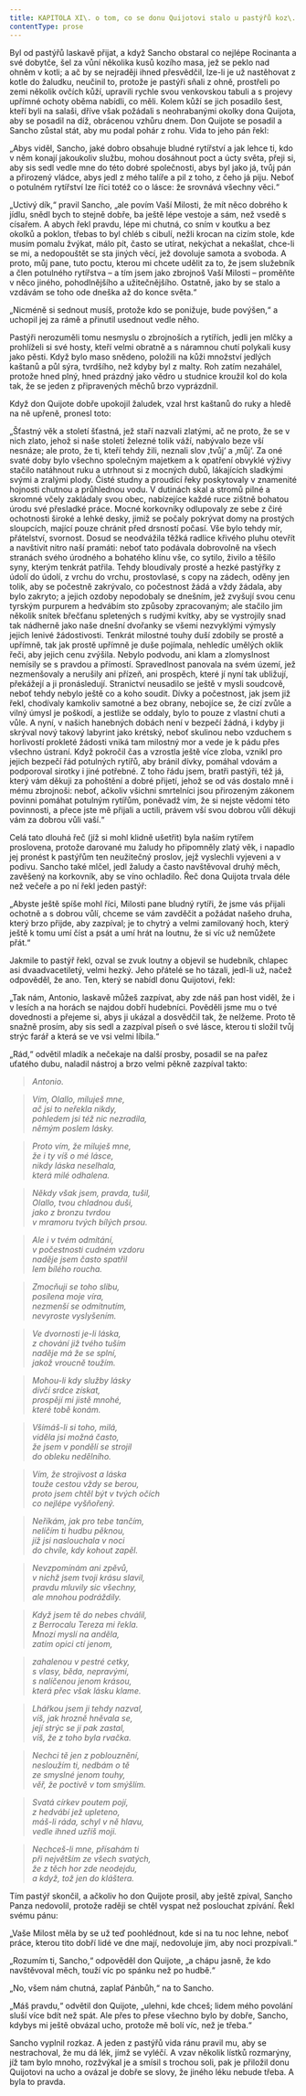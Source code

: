 ```yaml
---
title: KAPITOLA XI\. o tom, co se donu Quijotovi stalo u pastýřů koz\.
contentType: prose
---
```


  

Byl od pastýřů laskavě přijat, a když Sancho obstaral co nejlépe Rocinanta a své dobytče, šel za vůní několika kusů kozího masa, jež se peklo nad ohněm v kotli; a ač by se nejraději ihned přesvědčil, lze-li je už nastěhovat z kotle do žaludku, neučinil to, protože je pastýři sňali z ohně, prostřeli po zemi několik ovčích kůží, upravili rychle svou venkovskou tabuli a s projevy upřímné ochoty oběma nabídli, co měli. Kolem kůží se jich posadilo šest, kteří byli na salaši, dříve však požádali s neohrabanými okolky dona Quijota, aby se posadil na díž, obrácenou vzhůru dnem. Don Quijote se posadil a Sancho zůstal stát, aby mu podal pohár z rohu. Vida to jeho pán řekl:

„Abys viděl, Sancho, jaké dobro obsahuje bludné rytířství a jak lehce ti, kdo v něm konají jakoukoliv službu, mohou dosáhnout poct a úcty světa, přeji si, aby sis sedl vedle mne do této dobré společnosti, abys byl jako já, tvůj pán a přirozený vládce, abys jedl z mého talíře a pil z toho, z čeho já piju. Neboť o potulném rytířství lze říci totéž co o lásce: že srovnává všechny věci.“

„Uctivý dík,“ pravil Sancho, „ale povím Vaší Milosti, že mít něco dobrého k jídlu, snědl bych to stejně dobře, ba ještě lépe vestoje a sám, než vsedě s císařem. A abych řekl pravdu, lépe mi chutná, co sním v koutku a bez okolků a poklon, třebas to byl chléb s cibulí, nežli krocan na cizím stole, kde musím pomalu žvýkat, málo pít, často se utírat, nekýchat a nekašlat, chce-li se mi, a nedopouštět se sta jiných věcí, jež dovoluje samota a svoboda. A proto, můj pane, tuto poctu, kterou mi chcete udělit za to, že jsem služebník a člen potulného rytířstva – a tím jsem jako zbrojnoš Vaší Milosti – proměňte v něco jiného, pohodlnějšího a užitečnějšího. Ostatně, jako by se stalo a vzdávám se toho ode dneška až do konce světa.“

„Nicméně si sednout musíš, protože kdo se ponižuje, bude povýšen,“ a uchopil jej za rámě a přinutil usednout vedle něho.

Pastýři nerozuměli tomu nesmyslu o zbrojnoších a rytířích, jedli jen mlčky a prohlíželi si své hosty, kteří velmi obratně a s náramnou chutí polykali kusy jako pěsti. Když bylo maso snědeno, položili na kůži množství jedlých kaštanů a půl sýra, tvrdšího, než kdyby byl z malty. Roh zatím nezahálel, protože hned plný, hned prázdný jako vědro u studnice kroužil kol do kola tak, že se jeden z připravených měchů brzo vyprázdnil.

Když don Quijote dobře upokojil žaludek, vzal hrst kaštanů do ruky a hledě na ně upřeně, pronesl toto:

„Šťastný věk a století šťastná, jež staří nazvali zlatými, ač ne proto, že se v nich zlato, jehož si naše století železné tolik váží, nabývalo beze vší nesnáze; ale proto, že ti, kteří tehdy žili, neznali slov ‚tvůj‘ a ‚můj‘. Za oné svaté doby bylo všechno společným majetkem a k opatření obvyklé výživy stačilo natáhnout ruku a utrhnout si z mocných dubů, lákajících sladkými svými a zralými plody. Čisté studny a proudící řeky poskytovaly v znamenité hojnosti chutnou a průhlednou vodu. V dutinách skal a stromů pilné a skromné včely zakládaly svou obec, nabízejíce každé ruce zištně bohatou úrodu své přesladké práce. Mocné korkovníky odlupovaly ze sebe z čiré ochotnosti široké a lehké desky, jimiž se počaly pokrývat domy na prostých sloupcích, mající pouze chránit před drsností počasí. Vše bylo tehdy mír, přátelství, svornost. Dosud se neodvážila těžká radlice křivého pluhu otevřít a navštívit nitro naší pramáti: neboť tato podávala dobrovolně na všech stranách svého úrodného a bohatého klínu vše, co sytilo, živilo a těšilo syny, kterým tenkrát patřila. Tehdy bloudívaly prosté a hezké pastýřky z údolí do údolí, z vrchu do vrchu, prostovlasé, s copy na zádech, oděny jen tolik, aby se počestně zakrývalo, co počestnost žádá a vždy žádala, aby bylo zakryto; a jejich ozdoby nepodobaly se dnešním, jež zvyšují svou cenu tyrským purpurem a hedvábím sto způsoby zpracovaným; ale stačilo jim několik snítek břečťanu spletených s rudými kvítky, aby se vystrojily snad tak nádherně jako naše dnešní dvořanky se všemi nezvyklými výmysly jejich lenivé žádostivosti. Tenkrát milostné touhy duší zdobily se prostě a upřímně, tak jak prostě upřímně je duše pojímala, nehledíc umělých oklik řeči, aby jejich cenu zvýšila. Nebylo podvodu, ani klam a zlomyslnost nemísily se s pravdou a přímostí. Spravedlnost panovala na svém území, jež nezmenšovaly a nerušily ani přízeň, ani prospěch, které jí nyní tak ubližují, překážejí a ji pronásledují. Stranictví neusadilo se ještě v mysli soudcově, neboť tehdy nebylo ještě co a koho soudit. Dívky a počestnost, jak jsem již řekl, chodívaly kamkoliv samotné a bez obrany, nebojíce se, že cizí zvůle a vilný úmysl je poškodí, a jestliže se oddaly, bylo to pouze z vlastní chuti a vůle. A nyní, v našich hanebných dobách není v bezpečí žádná, i kdyby ji skrýval nový takový labyrint jako krétský, neboť skulinou nebo vzduchem s horlivostí prokleté žádosti vniká tam milostný mor a vede je k pádu přes všechno ústraní. Když pokročil čas a vzrostla ještě více zloba, vznikl pro jejich bezpečí řád potulných rytířů, aby bránil dívky, pomáhal vdovám a podporoval sirotky i jiné potřebné. Z toho řádu jsem, bratři pastýři, též já, který vám děkuji za pohoštění a dobré přijetí, jehož se od vás dostalo mně i mému zbrojnoši: neboť, ačkoliv všichni smrtelníci jsou přirozeným zákonem povinni pomáhat potulným rytířům, poněvadž vím, že si nejste vědomi této povinnosti, a přece jste mě přijali a uctili, právem vší svou dobrou vůlí děkuji vám za dobrou vůli vaší.“

Celá tato dlouhá řeč (jíž si mohl klidně ušetřit) byla naším rytířem proslovena, protože darované mu žaludy ho připomněly zlatý věk, i napadlo jej pronést k pastýřům ten neužitečný proslov, jejž vyslechli vyjeveni a v podivu. Sancho také mlčel, jedl žaludy a často navštěvoval druhý měch, zavěšený na korkovník, aby se víno ochladilo. Řeč dona Quijota trvala déle než večeře a po ní řekl jeden pastýř:

„Abyste ještě spíše mohl říci, Milosti pane bludný rytíři, že jsme vás přijali ochotně a s dobrou vůlí, chceme se vám zavděčit a požádat našeho druha, který brzo přijde, aby zazpíval; je to chytrý a velmi zamilovaný hoch, který ještě k tomu umí číst a psát a umí hrát na loutnu, že si víc už nemůžete přát.“

Jakmile to pastýř řekl, ozval se zvuk loutny a objevil se hudebník, chlapec asi dvaadvacetiletý, velmi hezký. Jeho přátelé se ho tázali, jedl-li už, načež odpověděl, že ano. Ten, který se nabídl donu Quijotovi, řekl:

„Tak nám, Antonio, laskavě můžeš zazpívat, aby zde náš pan host viděl, že i v lesích a na horách se najdou dobří hudebníci. Pověděli jsme mu o tvé dovednosti a přejeme si, abys ji ukázal a dosvědčil tak, že nelžeme. Proto tě snažně prosím, aby sis sedl a zazpíval píseň o své lásce, kterou ti složil tvůj strýc farář a která se ve vsi velmi líbila.“

„Rád,“ odvětil mladík a nečekaje na další prosby, posadil se na pařez uťatého dubu, naladil nástroj a brzo velmi pěkně zazpíval takto:

> _Antonio._

> _Vím, Olallo, miluješ mne,  
> ač jsi to neřekla nikdy,  
> pohledem jsi též nic nezradila,  
> němým poslem lásky._

> _Proto vím, že miluješ mne,  
> že i ty víš o mé lásce,  
> nikdy láska neselhala,  
> která milé odhalena._

> _Někdy však jsem, pravda, tušil,  
> Olallo, tvou chladnou duši,  
> jako z bronzu tvrdou  
> v mramoru tvých bílých prsou._

> _Ale i v tvém odmítání,  
> v počestnosti cudném vzdoru  
> naděje jsem často spatřil  
> lem bílého roucha._

> _Zmocňuji se toho slibu,  
> posílena moje víra,  
> nezmenší se odmítnutím,  
> nevyroste vyslyšením._

> _Ve dvornosti je-li láska,  
> z chování již tvého tuším  
> naděje má že se splní,  
> jakož vroucně toužím._

> _Mohou-li kdy služby lásky  
> dívčí srdce získat,  
> prospějí mi jistě mnohé,  
> které tobě konám._

> _Všímáš-li si toho, milá,  
> viděla jsi možná často,  
> že jsem v pondělí se strojil  
> do obleku nedělního._

> _Vím, že strojivost a láska  
> touže cestou vždy se berou,  
> proto jsem chtěl být v tvých očích  
> co nejlépe vyšňořený._

> _Neříkám, jak pro tebe tančím,  
> nelíčím ti hudbu pěknou,  
> jíž jsi naslouchala v noci  
> do chvíle, kdy kohout zapěl._

> _Nevzpomínám ani zpěvů,  
> v nichž jsem tvoji krásu slavil,  
> pravdu mluvily sic všechny,  
> ale mnohou podráždily._

> _Když jsem tě do nebes chválil,  
> z Berrocalu Tereza mi řekla.  
> Mnozí myslí na anděla,  
> zatím opici ctí jenom,_

> _zahalenou v pestré cetky,  
> s vlasy, běda, nepravými,  
> s nalíčenou jenom krásou,  
> která přec však lásku klame._

> _Lhářkou jsem ji tehdy nazval,  
> víš, jak hrozně hněvala se,  
> její strýc se jí pak zastal,  
> víš, že z toho byla rvačka._

> _Nechci tě jen z poblouznění,  
> nesloužím ti, nedbám o tě  
> ze smyslné jenom touhy,  
> věř, že poctivě v tom smýšlím._

> _Svatá církev poutem pojí,  
> z hedvábí jež upleteno,  
> máš-li ráda, schyl v ně hlavu,  
> vedle ihned uzříš moji._

> _Nechceš-li mne, přísahám ti  
> při největším ze všech svatých,  
> že z těch hor zde neodejdu,  
> a když, tož jen do kláštera._

Tím pastýř skončil, a ačkoliv ho don Quijote prosil, aby ještě zpíval, Sancho Panza nedovolil, protože raději se chtěl vyspat než poslouchat zpívání. Řekl svému pánu:

„Vaše Milost měla by se už teď poohlédnout, kde si na tu noc lehne, neboť práce, kterou tito dobří lidé ve dne mají, nedovoluje jim, aby noci prozpívali.“

„Rozumím ti, Sancho,“ odpověděl don Quijote, „a chápu jasně, že kdo navštěvoval měch, touží víc po spánku než po hudbě.“

„No, všem nám chutná, zaplať Pánbůh,“ na to Sancho.

„Máš pravdu,“ odvětil don Quijote, „ulehni, kde chceš; lidem mého povolání sluší více bdít než spát. Ale přes to přese všechno bylo by dobře, Sancho, kdybys mi ještě obvázal ucho, protože mě bolí víc, než je třeba.“

Sancho vyplnil rozkaz. A jeden z pastýřů vida ránu pravil mu, aby se nestrachoval, že mu dá lék, jímž se vyléčí. A vzav několik lístků rozmarýny, jíž tam bylo mnoho, rozžvýkal je a smísil s trochou soli, pak je přiložil donu Quijotovi na ucho a ovázal je dobře se slovy, že jiného léku nebude třeba. A byla to pravda.
